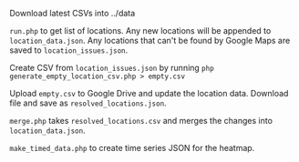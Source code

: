 Download latest CSVs into ../data

`run.php` to get list of locations. Any new locations will be appended to `location_data.json`. Any locations that can't be found by Google Maps are saved to `location_issues.json`.

Create CSV from `location_issues.json` by running `php generate_empty_location_csv.php > empty.csv`

Upload `empty.csv` to Google Drive and update the location data. Download file and save as `resolved_locations.json`.

`merge.php` takes `resolved_locations.csv` and merges the changes into `location_data.json`.

`make_timed_data.php` to create time series JSON for the heatmap.